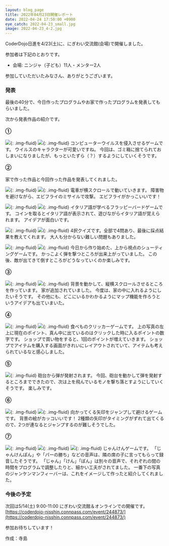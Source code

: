 ```yaml
---
layout: blog_page
title: 2022年04月23日開催レポート
date: 2022-04-24 17:50:00 +0900
eye_catch: 2022-04-23_small.jpg
image: 2022-04-23_4-2.jpg
---
```


CoderDojo日進を4/23(土)に、にぎわい交流館(会場)で開催しました。

参加者は下記のとおりです。
* 会場: ニンジャ（子ども）11人・メンター2人

参加していただいたみなさん、ありがとうございます。

### 発表
最後の40分で、今日作ったプログラムやお家で作ったプログラムを発表してもらいました。

次から発表作品の紹介です。

#### &#9312;

![](/assets/img/2022-04-23_1-1.jpg){: .img-fluid}
![](/assets/img/2022-04-23_1-2.jpg){: .img-fluid}
コンピューターウイルスを侵入させるゲームです。
ウイルスのキャラクターが可愛いですね。
今回は、ゴミ箱に捨てられておしまいになりましたが、もっといたずら（？）するようにしていくそうです。

#### &#9313;

家で作った作品と今回作った作品を発表してくれました。

![](/assets/img/2022-04-23_2-1.jpg){: .img-fluid}
![](/assets/img/2022-04-23_2-2.jpg){: .img-fluid}
電車が横スクロールで動いていきます。
障害物を避けながら、エビフライのミサイルで攻撃。
エビフライがかっこいいです！

![](/assets/img/2022-04-23_2-3.jpg){: .img-fluid}
![](/assets/img/2022-04-23_2-4.jpg){: .img-fluid}
イタリア語が学べるフラッピーバードゲームです。
コインを取るとイタリア語が表示されて、遊びながらイタリア語が覚えられます。
アイデアが面白いです。

![](/assets/img/2022-04-23_2-5.jpg){: .img-fluid}
![](/assets/img/2022-04-23_2-6.jpg){: .img-fluid}
4択クイズです。全部で4問あり、最後に採点結果を教えてくれます。
大人も分からない難しい問題もありました。

![](/assets/img/2022-04-23_2-7.jpg){: .img-fluid}
![](/assets/img/2022-04-23_2-8.jpg){: .img-fluid}
今日から作り始めた、上から視点のシューティングゲームです。
かっこよく弾を撃つところが出来上がっていました。
この後、敵が出てきて倒すところがどうなっていくのか楽しみです。

#### &#9314;

![](/assets/img/2022-04-23_3-1.jpg){: .img-fluid}
![](/assets/img/2022-04-23_3-2.jpg){: .img-fluid}
背景を動かして、縦横スクロールさせるところを作っています。
家が追加されていました。
今度は、家の中に入れるようにしたいそうです。
その他にも、どこにいるかわかるようにマップ機能を作ろうというアイデアも出ていまいた。

#### &#9315;

![](/assets/img/2022-04-23_4-1.jpg){: .img-fluid}
![](/assets/img/2022-04-23_4-2.jpg){: .img-fluid}
食べものクリッカーゲームです。
上の写真の左上に現在のポイント、真ん中に出ているのはクリックした時に入るポイントの数字です。
ショップで買い物をすると、1回のポイントが増えていきます。
ショップでアイテムを購入する画面がきれいにレイアウトされていて、アイテムも考えられているなと感心しました。

#### &#9316;

![](/assets/img/2022-04-23_5-1.jpg){: .img-fluid}
砲台から弾が発射されます。
今回、砲台を動かして弾を発射するところまでできたので、次は上を飛んでいるモノを撃ち落とすようにしていくそうです。
楽しみです。

#### &#9317;

![](/assets/img/2022-04-23_6-1.jpg){: .img-fluid}
![](/assets/img/2022-04-23_6-2.jpg){: .img-fluid}
向かってくる矢印をジャンプして避けるゲームです。
背景の絵がカッコいいです！
2種類の矢印がタイミングがずれて出てくるので、2つが連なるとジャンプするのが難しそうでした。

#### &#9318;

![](/assets/img/2022-04-23_7-1.jpg){: .img-fluid}
![](/assets/img/2022-04-23_7-2.jpg){: .img-fluid}
![](/assets/img/2022-04-23_7-3.jpg){: .img-fluid}
じゃんけんゲームです。
「じゃんけんぽん」や「パーの勝ち」などの音声は、隣の席の子に言ってもらって録音したそうです。
「じゃん」「けん」「ぽん」は別々の音声で、それぞれの間の時間をプログラムで調整したりと、細かい工夫がされてました。
一番下の写真のジャンケンマンフィーバーは、これをイメージして作ったと紹介してくれました。

### 今後の予定
次回は5/14(土) 9:00-11:00 にぎわい交流館＆オンラインでの開催です。<br/>
[https://coderdojo-nisshin.connpass.com/event/244873/](https://coderdojo-nisshin.connpass.com/event/244873/)

参加お待ちしています！

作成：寺島
